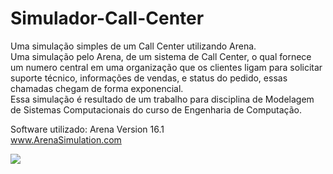 # Simulador-Call-Center
Uma simulação simples de um Call Center utilizando Arena.\
Uma simulação pelo Arena, de um sistema de Call Center, o qual fornece um numero central em uma organização que os clientes ligam para solicitar suporte técnico, informações de vendas, e status do pedido, essas chamadas chegam de forma exponencial.   
Essa simulação é resultado de um trabalho para disciplina de Modelagem de Sistemas Computacionais do curso de Engenharia de Computação.

Software utilizado: Arena Version 16.1   
www.ArenaSimulation.com

<kbd> <img src="https://github.com/GilbertoBatista/Xadrez-Console-C-/assets/135039904/fc2ac624-9873-4902-91c5-e06d3018c6d1" /> </kbd>

